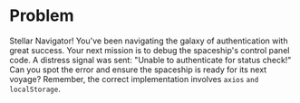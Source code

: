 # Problem
Stellar Navigator! You've been navigating the galaxy of authentication with great success. Your next mission is to debug the spaceship's control panel code. A distress signal was sent: "Unable to authenticate for status check!" Can you spot the error and ensure the spaceship is ready for its next voyage? Remember, the correct implementation involves `axios` `and localStorage`.
